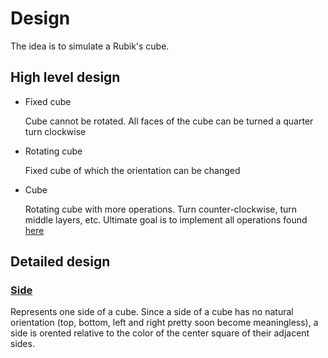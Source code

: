 # Design

The idea is to simulate a Rubik's cube.

## High level design

  * Fixed cube
  
    Cube cannot be rotated. All faces of the cube can be turned a quarter turn clockwise
    
  * Rotating cube
  
    Fixed cube of which the orientation can be changed
    
  * Cube
  
    Rotating cube with more operations. Turn counter-clockwise, turn
    middle layers, etc. Ultimate goal is to implement all operations
    found [here](http://ruwix.com/the-rubiks-cube/notation/advanced/)
    
## Detailed design

### [Side](http://kees-jan.github.io/rubik/classRubik_1_1Side.html)

Represents one side of a cube. Since a side of a cube has no natural
orientation (top, bottom, left and right pretty soon become
meaningless), a side is orented relative to the color of the center
square of their adjacent sides.